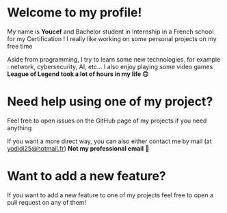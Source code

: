 # **Welcome to my profile!**

My name is **Youcef** and Bachelor student in Internship in a French school for my Certification !
I really like working on some personal projects on my free time

Aside from programming, I try to learn some new technologies, for example : network, cybersecurity, AI, etc... I also enjoy playing some video games **League of Legend took a lot of hours in my life :upside_down_face:**

# **Need help using one of my project?**
Feel free to open issues on the GitHub page of my projects if you need anything

If you want a more direct way, you can also either contact me by mail (at yodidi25@hotmail.fr) **Not my professional email** 🙂

# **Want to add a new feature?**
If you want to add a new feature to one of my projects feel free to open a pull request on any of them!
